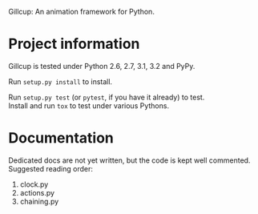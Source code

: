 Gillcup: An animation framework for Python.

Project information
===================

Gillcup is tested under Python 2.6, 2.7, 3.1, 3.2 and PyPy.

Run `setup.py install` to install.

Run `setup.py test` (or `pytest`, if you have it already) to test.  
Install and run `tox` to test under various Pythons.

Documentation
=============

Dedicated docs are not yet written, but the code is kept well commented.
Suggested reading order:

1. clock.py
2. actions.py
3. chaining.py
